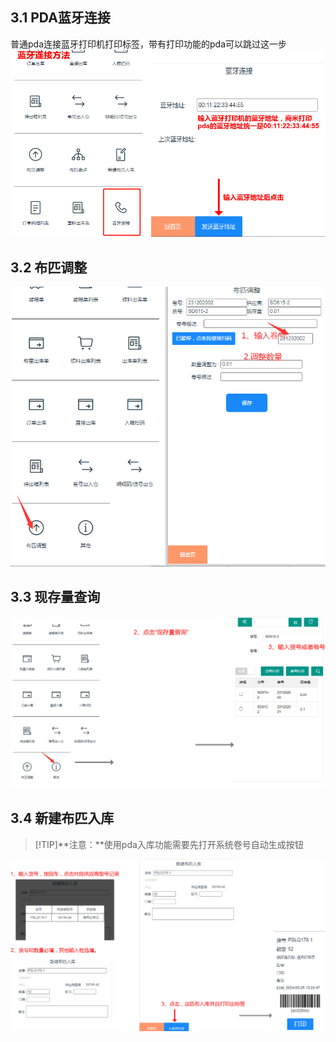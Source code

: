 ## 3.1 PDA蓝牙连接
普通pda连接蓝牙打印机打印标签，带有打印功能的pda可以跳过这一步
![image-20240622145005977](../images/image-20240622145005977.png)

## 3.2 布匹调整

![image-20240622145055686](../images/image-20240622145055686.png)

## 3.3 现存量查询

![image-20240622145338802](../images/image-20240622145338802.png)

## 3.4 新建布匹入库
>[!TIP]**注意：**使用pda入库功能需要先打开系统卷号自动生成按钮

![image-20240622145417961](../images/image-20240622145417961.png)